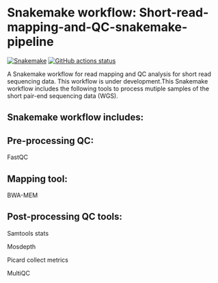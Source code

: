 # Snakemake workflow: Short-read-mapping-and-QC-snakemake-pipeline

[![Snakemake](https://img.shields.io/badge/snakemake-≥6.3.0-brightgreen.svg)](https://snakemake.github.io)
[![GitHub actions status](https://github.com/<owner>/<repo>/workflows/Tests/badge.svg?branch=main)](https://github.com/<owner>/<repo>/actions?query=branch%3Amain+workflow%3ATests)

A Snakemake workflow for read mapping and QC analysis for short read sequencing data. This workflow is under development.This Snakemake workflow includes the following tools to process mutiple samples of the short pair-end sequencing data (WGS).

## Snakemake workflow includes:

## Pre-processing QC:

FastQC

## Mapping tool:

BWA-MEM

## Post-processing QC tools:

Samtools stats

Mosdepth

Picard collect metrics

MultiQC



 
